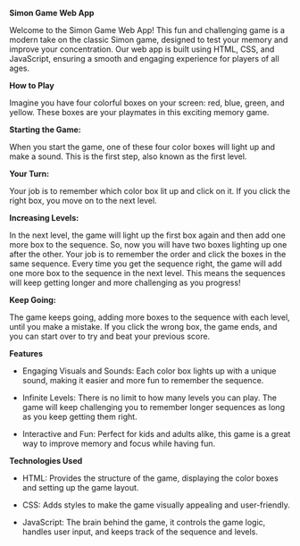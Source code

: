 <b> Simon Game Web App </b>

Welcome to the Simon Game Web App! This fun and challenging game is a modern take on the classic Simon game, designed to test your memory and improve your concentration. Our web app is built using HTML, CSS, and JavaScript, ensuring a smooth and engaging experience for players of all ages.

<b> How to Play </b>

Imagine you have four colorful boxes on your screen: red, blue, green, and yellow. These boxes are your playmates in this exciting memory game.

<b> Starting the Game: </b>

When you start the game, one of these four color boxes will light up and make a sound. This is the first step, also known as the first level.

<b> Your Turn: </b>

Your job is to remember which color box lit up and click on it. If you click the right box, you move on to the next level.

<b> Increasing Levels: </b>

In the next level, the game will light up the first box again and then add one more box to the sequence. So, now you will have two boxes lighting up one after the other. Your job is to remember the order and click the boxes in the same sequence.
Every time you get the sequence right, the game will add one more box to the sequence in the next level. This means the sequences will keep getting longer and more challenging as you progress!

<b> Keep Going: </b>

The game keeps going, adding more boxes to the sequence with each level, until you make a mistake. If you click the wrong box, the game ends, and you can start over to try and beat your previous score.

<b> Features </b>

- Engaging Visuals and Sounds: Each color box lights up with a unique sound, making it easier and more fun to remember the sequence.

- Infinite Levels: There is no limit to how many levels you can play. The game will keep challenging you to remember longer sequences as long as you keep getting them right.

- Interactive and Fun: Perfect for kids and adults alike, this game is a great way to improve memory and focus while having fun.

<b> Technologies Used </b>

- HTML: Provides the structure of the game, displaying the color boxes and setting up the game layout.

- CSS: Adds styles to make the game visually appealing and user-friendly.

- JavaScript: The brain behind the game, it controls the game logic, handles user input, and keeps track of the sequence and levels.
